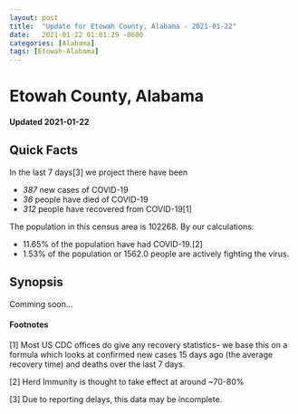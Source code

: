 ```yaml
---
layout: post
title:  "Update for Etowah County, Alabama - 2021-01-22"
date:   2021-01-22 01:01:29 -0600
categories: [Alabama]
tags: [Etowah-Alabama]
---
```


# Etowah County, Alabama
#### Updated 2021-01-22

## Quick Facts

In the last 7 days[3] we project there have been
- *387* new cases of COVID-19
- *36* people have died of COVID-19
- *312* people have recovered from COVID-19[1]

The population in this census area is 102268. By our calculations:
- 11.65% of the population have had COVID-19.[2]
- 1.53% of the population or 1562.0 people are actively fighting the virus.

## Synopsis

Comming soon...


#### Footnotes

[1] Most US CDC offices do give any recovery statistics- we base this on a formula which looks at confirmed new cases
15 days ago (the average recovery time) and deaths over the last 7 days.

[2] Herd Immunity is thought to take effect at around ~70-80%

[3] Due to reporting delays, this data may be incomplete.
 
    